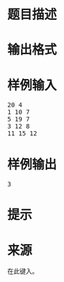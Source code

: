 

# 题目描述



# 输出格式



# 样例输入


<pre>20 4
1 10 7
5 19 7
3 12 8
11 15 12
</pre>

# 样例输出


<pre>3
</pre>

# 提示



# 来源


<p>
在此键入。
</p>
